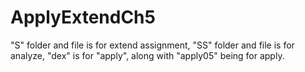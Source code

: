 # ApplyExtendCh5 
"S" folder and file is for extend assignment, "SS" folder and file is for analyze, 
"dex" is for "apply", along with "apply05" being for apply. 
